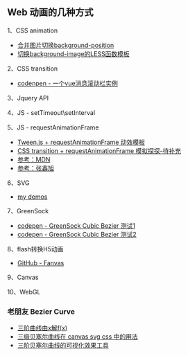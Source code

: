  Web 动画的几种方式
---------------

1、CSS animation

* [合并图片切换background-position](http://jhtmls.com/h5animation/)
* [切换background-image的LESS函数模板](http://codepen.io/dongxl/pen/RRzvqd)


2、CSS transition

* [codenpen - 一个vue消息滚动栏实例](http://codepen.io/dongxl/pen/ozKpra)


3、Jquery API

4、JS - setTimeout\setInterval

5、JS - requestAnimationFrame

* [Tween.js + requestAnimationFrame 动效模板](https://github.com/shawndxl/math/tree/master/Tween)
* [CSS transition + requestAnimationFrame 模拟探探-待补充]()
* [参考：MDN](https://developer.mozilla.org/zh-CN/docs/Web/API/Window/requestAnimationFrame)
* [参考：张鑫旭](http://www.zhangxinxu.com/wordpress/2013/09/css3-animation-requestanimationframe-tween-%E5%8A%A8%E7%94%BB%E7%AE%97%E6%B3%95/)

6、SVG

* [my demos](https://github.com/shawndxl/svg-demos)

7、GreenSock

* [codepen - GreenSock Cubic Bezier 测试1](http://codepen.io/dongxl/pen/GZyGdR)
* [codepen - GreenSock Cubic Bezier 测试2](http://codepen.io/dongxl/pen/YqawZZ)

8、flash转换H5动画

* [GitHub - Fanvas](https://github.com/TencentOpen/Fanvas)

9、Canvas


10、WebGL



### 老朋友 Bezier Curve

* [三阶曲线由x解f(x)](http://codepen.io/dongxl/pen/redYZq)
* [三级贝塞尔曲线在 canvas svg css 中的用法](http://www.zhangxinxu.com/wordpress/2013/08/%E8%B4%9D%E5%A1%9E%E5%B0%94%E6%9B%B2%E7%BA%BF-cubic-bezier-css3%E5%8A%A8%E7%94%BB-svg-canvas/)
* [三阶贝塞尔曲线的可视化效果工具](http://cubic-bezier.com/)